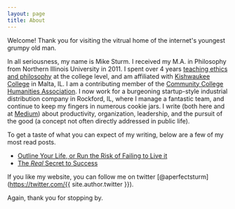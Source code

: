 ```yaml
---
layout: page
title: About
---
```


<p class="message">
  Welcome! Thank you for visiting the vitrual home of the internet's youngest grumpy old man.
</p>

In all seriousness, my name is Mike Sturm. I received my M.A. in Philosophy from Northern Illinois University in 2011. I spent over 4 years [teaching ethics and philosophy](http://www.mikesturm.net/philosophyteaching.html) at the college level, and am affiliated with [Kishwaukee College](http://www.kishwaukeecollege.edu/) in Malta, IL. I am a contributing member of the [Community College Humanities Association](http://www.ccha-assoc.org/). I now work for a burgeoning startup-style industrial distribution company in Rockford, IL, where I manage a fantastic team, and continue to keep my fingers in numerous cookie jars. I write (both here and at [Medium](https://medium.com/@MikeSturm)) about productivity, organization, leadership, and the pursuit of the good (a concept not often directly addressed in public life).

To get a taste of what you can expect of my writing, below are a few of my most read posts.

* [Outline Your Life, or Run the Risk of Failing to Live it](https://medium.com/the-hodgepodge-institute/outline-your-life-or-run-the-risk-of-failing-to-live-it-5d0704e5a355#.vhnosogp5)
* [The *Real* Secret to Success](https://medium.com/@MikeSturm/the-one-simple-trick-that-will-help-you-succeed-stop-thinking-there-s-one-simple-trick-bf3c9555a591#.te8v9xuzr)

If you like my website, you can follow me on twitter [@aperfectsturm](https://twitter.com/{{ site.author.twitter }}). 

Again, thank you for stopping by.
